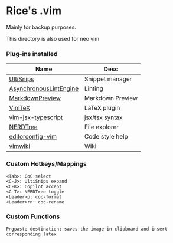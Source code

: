 # Rice's .vim #
Mainly for backup purposes.

This directory is also used for neo vim

### Plug-ins installed ###
| Name                                                                 | Desc             |
|----------------------------------------------------------------------|------------------|
| [UltiSnips](https://github.com/sirver/ultisnips)                     | Snippet manager  |
| [AsynchronousLintEngine](https://github.com/dense-analysis/ale)      | Linting          |
| [MarkdownPreview](https://github.com/iamcco/markdown-preview.nvim)   | Markdown Preview |
| [VimTeX](https://github.com/lervag/vimtex)                           | LaTeX plugin     |
| [vim-jsx-typescript](https://github.com/peitalin/vim-jsx-typescript) | jsx/tsx syntax   |
| [NERDTree](https://github.com/preservim/nerdtree)                    | File explorer    |
| [editorconfig-vim](https://github.com/editorconfig/editorconfig-vim) | Code style help  |
| [vimwiki](https://github.com/vimwiki/vimwiki)                        | Wiki             |

### Custom Hotkeys/Mappings ###
```text
<Tab>: CoC select
<C-J>: UltiSnips expand
<C-K>: Copilot accept
<C-T>: NERDTree toggle
<Leader>p: coc-format
<Leader>rn: coc-rename
```

### Custom Functions ###
```text
Pngpaste destination: saves the image in clipboard and insert corresponding latex
```

